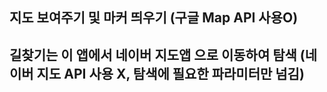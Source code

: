 ## 지도 보여주기 및 마커 띄우기 (구글 Map API 사용O)
## 길찾기는 이 앱에서 네이버 지도앱 으로 이동하여 탐색 (네이버 지도 API 사용 X, 탐색에 필요한 파라미터만 넘김)